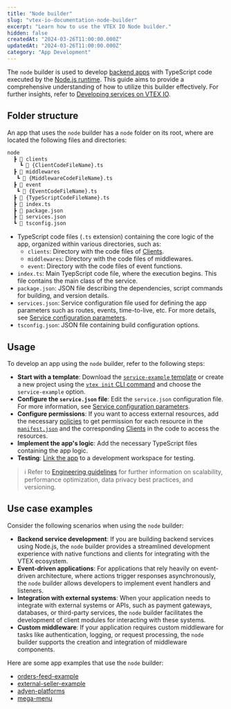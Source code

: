 ```yaml
---
title: "Node builder"
slug: "vtex-io-documentation-node-builder"
excerpt: "Learn how to use the VTEX IO Node builder."
hidden: false
createdAt: "2024-03-26T11:00:00.000Z"
updatedAt: "2024-03-26T11:00:00.000Z"
category: "App Development"
---
```

The `node` builder is used to develop [backend apps](https://developers.vtex.com/docs/guides/vtex-io-documentation-service) with TypeScript code executed by the [Node.js runtime](https://nodejs.org/en). This guide aims to provide a comprehensive understanding of how to utilize this builder effectively. For further insights, refer to [Developing services on VTEX IO](https://developers.vtex.com/docs/guides/developing-services-on-vtex-io).

## Folder structure

An app that uses the `node` builder has a `node` folder on its root, where are located the following files and directories:

```txt
node
  ┣ 📂 clients
    ┗ 📄 {ClientCodeFileName}.ts
  ┣ 📂 middlewares
   ┗ 📄 {MiddlewareCodeFileName}.ts
  ┣ 📂 event
   ┗ 📄 {EventCodeFileName}.ts
  ┣ 📄 {TypeScriptCodeFileName}.ts
  ┣ 📄 index.ts
  ┣ 📄 package.json
  ┣ 📄 services.json
  ┗ 📄 tsconfig.json
```

- TypeScript code files (`.ts` extension) containing the core logic of the app, organized within various directories, such as:
  - `clients`: Directory with the code files of [Clients](https://developers.vtex.com/docs/guides/vtex-io-documentation-clients).
  - `middlewares`: Directory with the code files of middlewares.
  - `event`: Directory with the code files of event functions.
- `index.ts`: Main TyepScript code file, where the execution begins. This file contains the main class of the service.
- `package.json`: JSON file describing the dependencies, script commands for building, and version details.
- `services.json`: Service configuration file used for defining the app parameters such as routes, events, time-to-live, etc. For more details, see [Service configuration parameters](https://developers.vtex.com/docs/guides/vtex-io-documentation-service#service-configuration-parameters).
- `tsconfig.json`: JSON file containing build configuration options.

## Usage

To develop an app using the `node` builder, refer to the following steps:

- **Start with a template**: Download the [`service-example` template](https://github.com/vtex-apps/service-example) or create a new project using the [`vtex init` CLI command](https://developers.vtex.com/docs/guides/vtex-io-documentation-vtex-io-cli-usage#starting-a-new-project) and choose the `service-example` option.
- **Configure the `service.json` file**: Edit the `service.json` configuration file. For more information, see [Service configuration parameters](https://developers.vtex.com/docs/guides/vtex-io-documentation-service#service-configuration-parameters).
- **Configure permissions**: If you want to access external resources, add the necessary [policies](https://developers.vtex.com/docs/guides/vtex-io-documentation-policies) to get permission for each resource in the [`manifest.json`](https://developers.vtex.com/docs/guides/vtex-io-documentation-manifest) and the corresponding [Clients](https://developers.vtex.com/docs/guides/vtex-io-documentation-clients) in the code to access the resources.
- **Implement the app's logic**: Add the necessary TypeScript files containing the app logic.
- **Testing**: [Link the app](https://developers.vtex.com/docs/guides/vtex-io-documentation-linking-an-app) to a development workspace for testing.

>ℹ️ Refer to [Engineering guidelines](https://developers.vtex.com/docs/guides/vtex-io-documentation-engineering-guidelines) for further information on scalability, performance optimization, data privacy best practices, and versioning.

## Use case examples

Consider the following scenarios when using the `node` builder:

- **Backend service development**: If you are building backend services using Node.js, the `node` builder provides a streamlined development experience with native functions and clients for integrating with the VTEX ecosystem.
- **Event-driven applications**: For applications that rely heavily on event-driven architecture, where actions trigger responses asynchronously, the `node` builder allows developers to implement event handlers and listeners.
- **Integration with external systems**: When your application needs to integrate with external systems or APIs, such as payment gateways, databases, or third-party services, the `node` builder facilitates the development of client modules for interacting with these systems.
- **Custom middleware**: If your application requires custom middleware for tasks like authentication, logging, or request processing, the `node` builder supports the creation and integration of middleware components.

Here are some app examples that use the `node` builder:

- [orders-feed-example](https://github.com/vtex-apps/orders-feed-example)
- [external-seller-example](https://github.com/vtex-apps/external-seller-example)
- [adyen-platforms](https://github.com/vtex-apps/adyen-platforms)
- [mega-menu](https://github.com/vtex-apps/mega-menu)
